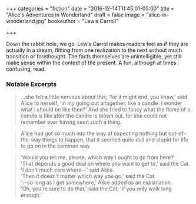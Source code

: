 +++
categories = "fiction"
date = "2016-12-14T11:45:01-05:00"
title = "Alice's Adventures in Wonderland"
draft = false
image = "alice-in-wonderland.jpg"
bookauthor = "Lewis Carroll"

+++

Down the rabbit hole, we go. Lewis Carrol makes readers feel as if they are actually in a dream, flitting from one realization to the next without much transition or forethought. The facts themselves are unintelligible, yet still make sense within the context of the present. A fun, although at times confusing, read.

### Notable Excerpts


> ...she felt a little nervous about this; 'for it might end, you know,' said Alice to herself, 'in my going out altogether, like a candle. I wonder what I should be like then?' And she tried to fancy what the flame of a candle is like after the candle is blown out, for she could not remember ever having seen such a thing.

<!-- -->
> Alice had got so much into the way of expecting nothing but out-of-the-way things to happen, that it seemed quite dull and stupid for life to go on in the common way.

<!-- -->
> 'Would you tell me, please, which way I ought to go from here?'<br>'That depends a good deal on where you want to get to,' said the Cat.<br>'I don't much care where--' said Alice.<br>'Then it doesn't matter which way you go,' said the Cat.<br>'--so long as I get somewhere,' Alice added as an explanation.<br>'Oh, you're sure to do that,' said the Cat, 'if you only walk long enough.'

